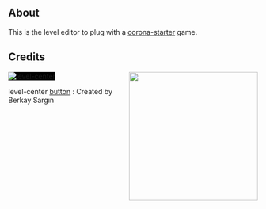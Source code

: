 
## About
This is the level editor to plug with a [corona-starter](https://github.com/chrisdugne/corona-starter) game.

## Credits
<img src="/chrisdugne/corona-level-editor-starter/raw/master/assets/images/editor/noun_33953_cc.png" alt="level-center" style="max-width: 100%; background-color: black;">


<img align="right" height="260" src="http://gruntjs.com/img/grunt-logo-no-wordmark.svg">

level-center [button](http://thenounproject.com/term/shrink/33953/) : Created by Berkay Sargın
